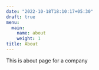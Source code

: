 ```yaml
---
date: "2022-10-18T18:10:17+05:30"
draft: true
menu:
  main:
    name: about
    weight: 1
title: About
---
```


This is about page for a company
